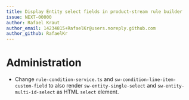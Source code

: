 ```yaml
---
title: Display Entity select fields in product-stream rule builder
issue: NEXT-00000
author: Rafael Kraut
author_email: 14234815+RafaelKr@users.noreply.github.com
author_github: RafaelKr
---
```

# Administration
* Change `rule-condition-service.ts` and `sw-condition-line-item-custom-field` to also render `sw-entity-single-select` and `sw-entity-multi-id-select` as HTML `select` element.
